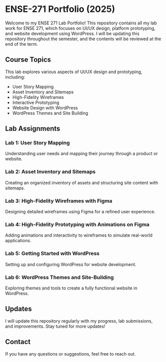 # ENSE-271 Portfolio (2025)

Welcome to my ENSE 271 Lab Portfolio! This repository contains all my lab work for ENSE 271, which focuses on UI/UX design, platform prototyping, and website development using WordPress. I will be updating this repository throughout the semester, and the contents will be reviewed at the end of the term.

## Course Topics
This lab explores various aspects of UI/UX design and prototyping, including:
- User Story Mapping
- Asset Inventory and Sitemaps
- High-Fidelity Wireframes
- Interactive Prototyping
- Website Design with WordPress
- WordPress Themes and Site Building

## Lab Assignments
### **Lab 1: User Story Mapping**
Understanding user needs and mapping their journey through a product or website.

### **Lab 2: Asset Inventory and Sitemaps**
Creating an organized inventory of assets and structuring site content with sitemaps.

### **Lab 3: High-Fidelity Wireframes with Figma**
Designing detailed wireframes using Figma for a refined user experience.

### **Lab 4: High-Fidelity Prototyping with Animations on Figma**
Adding animations and interactivity to wireframes to simulate real-world applications.

### **Lab 5: Getting Started with WordPress**
Setting up and configuring WordPress for website development.

### **Lab 6: WordPress Themes and Site-Building**
Exploring themes and tools to create a fully functional website in WordPress.

## Updates
I will update this repository regularly with my progress, lab submissions, and improvements. Stay tuned for more updates!

## Contact
If you have any questions or suggestions, feel free to reach out.

